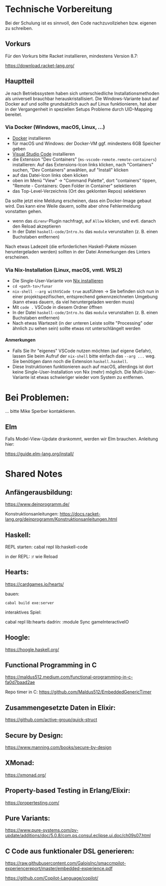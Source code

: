 # Technische Vorbereitung

Bei der Schulung ist es sinnvoll, den Code nachzuvollziehen
bzw. eigenen zu schreiben.

## Vorkurs

Für den Vorkurs bitte Racket installieren, mindestens Version 8.7:

https://download.racket-lang.org/

## Hauptteil

Je nach Betriebssystem haben sich unterschiedliche
Installationsmethoden als universell brauchbar herauskristallisiert.
Die Windows-Variante baut auf Docker auf und sollte grundsätzlich auch
auf Linux funktionieren, hat aber in der Vergangenheit in speziellen
Setups Probleme durch UID-Mapping bereitet.

### Via Docker (Windows, macOS, Linux, ...)

- [Docker](https://www.docker.com/) installieren
- für macOS und Windows: der Docker-VM ggf. mindestens 6GB Speicher
  geben
- [Visual Studio Code](https://code.visualstudio.com/download) installieren
- die Extension "Dev Containers"
  (`ms-vscode-remote.remote-containers`) installieren: Auf das
  Extensions-Icon links klicken, nach "Containers" suchen, "Dev
  Containers" anwählen, auf "Install" klicken
- auf das Datei-Icon links oben klicken
- oben im Menü "View" -> "Command Palette", dort
  "containers" tippen, "Remote - Containers: Open Folder in Container"
  selektieren
- das Top-Level-Verzeichnis (Ort des geklonten Repos) selektieren

Da sollte jetzt eine Meldung erscheinen, dass ein Docker-Image gebaut
wird.  Das kann eine Weile dauern, sollte aber ohne Fehlermeldung
vonstatten gehen.

- wenn das `direnv`-Plugin nachfragt, auf `Allow` klicken, und
  evtl. danach den Reload akzeptieren
- In der Datei `haskell-code/Intro.hs` das `module` verunstalten (z. B. einen
  Buchstaben entfernen)

Nach etwas Ladezeit (die erforderlichen Haskell-Pakete müssen
heruntergeladen werden) sollten in der Datei Anmerkungen des Linters
erscheinen.

### Via Nix-Installation (Linux, macOS, vmtl. WSL2)

- Die Single-User-Variante von [Nix installieren](https://nixos.org/download.html#nix-install-linux)
- `cd <path-to>/funar`
- `nix-shell --arg withVSCode true` ausführen -> Sie befinden sich nun in einer
  projektspezifischen, entsprechend gekennzeichneten Umgebung (kann
  etwas dauern, da viel heruntergeladen werden muss)
- Mit `code .` VSCode in diesem Ordner öffnen
- In der Datei `haskell-code/Intro.hs` das `module` verunstalten (z. B. einen
  Buchstaben entfernen)
- Nach etwas Wartezeit (in der unteren Leiste sollte "Processing" oder
  ähnlich zu sehen sein) sollte etwas rot unterschlängelt werden

#### Anmerkungen
  
- Falls Sie Ihr "eigenes" VSCode nutzen möchten (auf eigene Gefahr),
  lassen Sie beim Aufruf der `nix-shell` bitte einfach das `--arg ...`
  weg.  Sie benötigen dann noch die Extension `haskell.haskell`.
- Diese Instruktionen funktionieren auch auf macOS, allerdings ist
  dort keine Single-User-Installation von Nix (mehr) möglich.  Die
  Multi-User-Variante ist etwas schwieriger wieder vom System zu
  entfernen.

# Bei Problemen:

... bitte Mike Sperber kontaktieren.

## Elm

Falls Model-View-Update drankommt, werden wir Elm brauchen.  Anleitung
hier:

https://guide.elm-lang.org/install/

# Shared Notes

## Anfängerausbildung:
    
https://www.deinprogramm.de/

Konstruktionsanleitungen:
https://docs.racket-lang.org/deinprogramm/Konstruktionsanleitungen.html

## Haskell:
    
REPL starten: cabal repl lib:haskell-code

in der REPL: :r wie Reload

## Hearts:
    
https://cardgames.io/hearts/

bauen:

    cabal build exe:server

interaktives Spiel:

   cabal repl lib:hearts
dadrin:
   :module Sync
   gameInteractiveIO

## Hoogle:
https://hoogle.haskell.org/

## Functional Programming in C

https://maldus512.medium.com/functional-programming-in-c-fa0d7baad2ae

Repo timer in C: https://github.com/Maldus512/EmbeddedGenericTimer

## Zusammengesetzte Daten in Elixir:
https://github.com/active-group/quick-struct

## Secure by Design:
https://www.manning.com/books/secure-by-design

## XMonad:
https://xmonad.org/

## Property-based Testing in Erlang/Elixir:
https://propertesting.com/

## Pure Variants:
https://www.pure-systems.com/pv-update/additions/doc/5.0.8/com.ps.consul.eclipse.ui.doc/ch09s07.html

## C Code aus funktionaler DSL generieren:
https://raw.githubusercontent.com/GaloisInc/smaccmpilot-experiencereport/master/embedded-experience.pdf

https://github.com/Copilot-Language/copilot/
